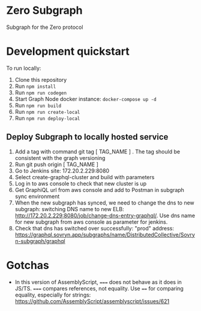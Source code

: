 # Zero Subgraph

Subgraph for the Zero protocol


# Development quickstart

To run locally:

1. Clone this repository
2. Run `npm install`
3. Run `npm run codegen`
4. Start Graph Node docker instance: `docker-compose up -d`
5. Run `npm run build`
6. Run `npm run create-local`
7. Run `npm run deploy-local`

## Deploy Subgraph to locally hosted service

1. Add a tag with command git tag [ TAG_NAME ] . The tag should be consistent with the graph versioning
2. Run git push origin [ TAG_NAME ]
3. Go to Jenkins site: 172.20.2.229:8080
4. Select create-graphql-cluster and build with parameters
5. Log in to aws console to check that new cluster is up
6. Get GraphiQL url from aws console and add to Postman in subgraph sync environment
7. When the new subgraph has synced, we need to change the dns to new subgraph: switching DNS name to new ELB: http://172.20.2.229:8080/job/change-dns-entry-graphql/. Use dns name for new subgraph from aws console as parameter for jenkins.
8. Check that dns has switched over successfully: "prod" address: https://graphql.sovryn.app/subgraphs/name/DistributedCollective/Sovryn-subgraph/graphql

# Gotchas

- In this version of AssemblyScript, ``===`` does not behave as it does in JS/TS. ``===`` compares references, not equality. Use ``==`` for comparing equality, especially for strings: https://github.com/AssemblyScript/assemblyscript/issues/621